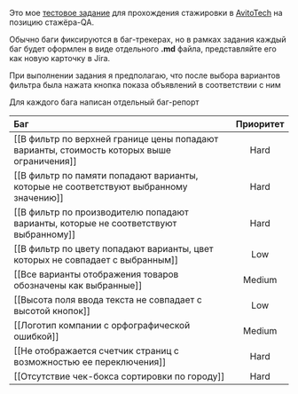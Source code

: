 Это мое [тестовое задание](https://drive.google.com/file/d/1AKNT8Oz8vr1EaRLKZmQdhiBtkoLnsqYi/view) для прохождения стажировки в [AvitoTech](https://avito.tech/) на позицию стажёра-QA.

Обычно баги фиксируются в баг-трекерах, но в рамках задания каждый баг будет оформлен в виде отдельного **.md** файла, представляйте его как новую карточку в Jira.

При выполнении задания я предполагаю, что после выбора вариантов фильтра была нажата кнопка показа объявлений в соответствии с ним

Для каждого бага написан отдельный баг-репорт

| Баг                                                                                        | Приоритет |
| :----------------------------------------------------------------------------------------- | :-------: |
| [[В фильтр по верхней границе цены попадают варианты, стоимость которых выше ограничения]] |   Hard    |
| [[В фильтр по памяти попадают варианты, которые не соответствуют выбранному значению]]     |   Hard    |
| [[В фильтр по производителю попадают варианты, которые не соответствуют выбранному]]       |   Hard    |
| [[В фильтр по цвету попадают варианты, цвет которых не совпадает с выбранным]]             |    Low    |
| [[Все варианты отображения товаров обозначены как выбранные]]                              |  Medium   |
| [[Высота поля ввода текста не совпадает с высотой кнопок]]                                 |    Low    |
| [[Логотип компании с орфографической ошибкой]]                                             |  Medium   |
| [[Не отображается счетчик страниц с возможностью ее переключения]]                         |   Hard    |
| [[Отсутствие чек-бокса сортировки по городу]]                                              |   Hard    |



